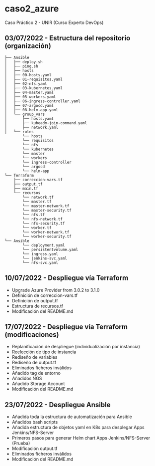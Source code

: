 # caso2_azure
Caso Práctico 2 - UNIR (Curso Experto DevOps) 

## 03/07/2022 - Estructura del repositorio (organización)

```
├── Ansible
│   ├── deploy.sh
│   ├── ping.sh
│   ├── hosts
│   ├── 00-hosts.yaml
│   ├── 01-requisitos.yaml
│   ├── 02-nfs.yaml
│   ├── 03-kubernetes.yaml
│   ├── 04-master.yaml
│   ├── 05-workers.yaml
│   ├── 06-ingress-controller.yaml
│   ├── 07-argocd.yaml
│   ├── 08-helm-app.yaml
│   └── group_vars
│       ├── hosts.yaml
│       ├── kubeadm-join-command.yaml
│       ├── network.yaml
│   └── roles
        └── hosts
        └── requisitos
        └── nfs
        └── kubernetes
        └── master
        └── workers
        └── ingress-controller
        └── argocd
        └── helm-app
└── Terraform
    ├── correccion-vars.tf
    ├── output.tf
    ├── main.tf
    └── recursos
        └── network.tf
        └── master.tf
        └── master-network.tf
        └── master-security.tf
        └── nfs.tf
        └── nfs-network.tf
        └── nfs-security.tf
        └── worker.tf
        └── worker-network.tf
        └── worker-security.tf
└── Ansible
        └── deployment.yaml
        └── persistentvolume.yaml
        └── ingress.yaml
        └── jenkins-svc.yaml
        └── nfs-svc.yaml
```

## 10/07/2022 - Despliegue vía Terraform

- Upgrade Azure Provider from 3.0.2 to 3.1.0
- Definición de correccion-vars.tf
- Definición de output.tf
- Estructura de recursos.tf
- Modificación del README.md

## 17/07/2022 - Despliegue vía Terraform (modificaciones)

- Replanificación de despliegue (individualización por instancia)
- Reelección de tipo de instancia
- Rediseño de variables
- Rediseño de output.tf
- Eliminados ficheros inválidos
- Añadido tag de entorno
- Añadidos NGS
- Añadido Storage Account
- Modificación del README.md

## 23/07/2022 - Despliegue Ansible

- Añadida toda la estructura de automatización para Ansible
- Añadidos bash scripts
- Añadida estructura de objetos yaml en K8s para desplegar Apps Jenkins/NFS-Server
- Primeros pasos para generar Helm chart Apps Jenkins/NFS-Server (Prueba)
- Modificación output.tf
- Eliminados ficheros inválidos
- Modificación del README.md
